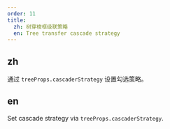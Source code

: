 ```yaml
---
order: 11
title:
  zh: 树穿梭框级联策略
  en: Tree transfer cascade strategy
---
```


## zh

通过 `treeProps.cascaderStrategy` 设置勾选策略。

## en

Set cascade strategy via `treeProps.cascaderStrategy`.
